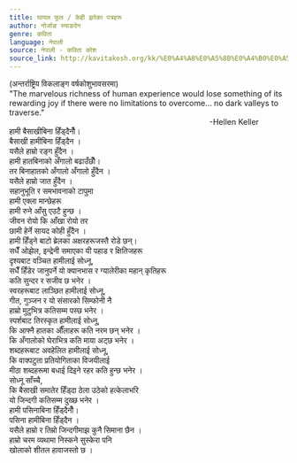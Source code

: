 ```yaml
---
title: घायल फूल / केही झरेका पत्रहरू
author: नोर्जाङ स्याङदेन
genre: कविता
language: नेपाली
source: नेपाली - कविता कोश
source_link: http://kavitakosh.org/kk/%E0%A4%A8%E0%A5%8B%E0%A4%B0%E0%A5%8D%E0%A4%9C%E0%A4%BE%E0%A4%99_%E0%A4%B8%E0%A5%8D%E0%A4%AF%E0%A4%BE%E0%A4%99%E0%A4%A6%E0%A5%87%E0%A4%A8
---
```


(अन्तर्राष्ट्रिय विकलाङ्ग वर्षकोशुभावसरमा)  
"The marvelous richness of human experience would lose something of its rewarding joy if there were no limitations to overcome... no dark valleys to traverse."  
                                                                                            -Hellen Keller  
हामी बैसाखीबिना हिँड्दैनौँ।  
बैसाखी हामीबिना हिँड्दैन ।  
यसैले हाम्रो रङ्ग हुँदैन ।  
हामी हातबिनाको अँगालो बढाउँछौँ।  
तर बिनाहातको अँगालो अँगालो हुँदैन ।  
यसैले हाम्रो जात हुँदैन ।  
सहानुभूति र समभावनाको टापुमा  
हामी एक्ला मान्छेहरू  
हामी रुने आँसु एउटै हुन्छ ।  
जीवन रोयो कि आँखा रोयो तर  
छामी हेर्ने सायद कोही हुँदैन ।  
हामी हिँड्ने बाटो ब्रेलका अक्षरहरूजस्तै रोडे छन्।  
सधैँ ओझेल, इन्द्रेनी समाएका यी पहाड र क्षितिजहरू  
दृश्यबाट वञ्चित हामीलाई सोध्नू,  
सधैँ हिँडेर जानुपर्ने यो क्यानभास र ग्यालेरीका महान् कृतिहरू  
कति सुन्दर र सजीव छ भनेर ।  
स्वरहरूबाट लाञ्छित हामीलाई सोध्नू,  
गीत, गुञ्जन र यो संसारको सिम्फोनी नै  
हाम्रो मुटुभित्र कतिसम्म पस्छ भनेर ।  
स्पर्शबाट तिरस्कृत हामीलाई सोध्नू,  
कि आफ्नै हातका औँलाहरू कति नरम छन् भनेर ।  
कि अँगालोको घेराभित्र कति माया अट्छ भनेर ।  
शब्दहरूबाट अवहेलित हामीलाई सोध्नू,  
कि वाक्पटुता प्रतियोगिताका विजयीलाई  
मीठा शब्दहरूमा बधाई दिइने रहर कति हुन्छ भनेर ।  
सोध्नू साँच्चै,  
कि बैसाखी समातेर हिँड्दा ठेला उठेको हत्केलाभरि  
यो जिन्दगी कतिसम्म दुख्छ भनेर ।  
हामी पसिनाबिना हिँड्दैनौँ।  
पसिना हामीबिना हिँड्दैन ।  
यसैले हाम्रो र तिम्रो जिन्दगीमाझ कुनै सिमाना छैन ।  
हाम्रो चरम व्यथामा निस्कने सुस्केरा पनि  
खोलाको शीतल हावाजस्तो छ ।
